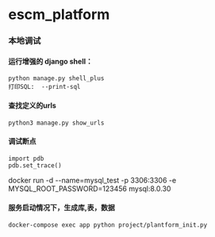 # escm_platform

### 本地调试

#### 运行增强的 django shell：

```
python manage.py shell_plus
打印SQL:  --print-sql
```

#### 查找定义的urls
```
python3 manage.py show_urls
```
#### 调试断点
```
import pdb
pdb.set_trace()
```

<!-- 增加测试数据库容器 -->
docker run -d --name=mysql_test -p 3306:3306  -e MYSQL_ROOT_PASSWORD=123456 mysql:8.0.30


#### 服务启动情况下，生成库,表，数据
```
docker-compose exec app python project/plantform_init.py 
```

